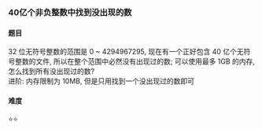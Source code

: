 ### 40亿个非负整数中找到没出现的数

#### 题目
32 位无符号整数的范围是 0 ~ 4294967295, 现在有一个正好包含 40 亿个无符号整数的文件, 所以在整个范围中必然没有出现过的数; 可以使用最多 1GB 的内存, 怎么找到所有没出现过的数?  
进阶: 内存限制为 10MB, 但是只用找到一个没出现过的数即可

#### 难度
:star::star:
